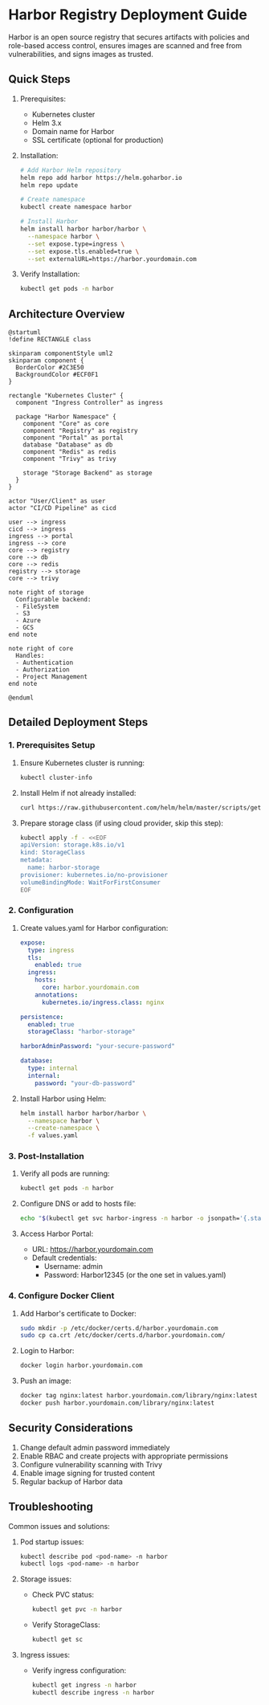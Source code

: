 # Harbor Registry Deployment Guide

Harbor is an open source registry that secures artifacts with policies and role-based access control, ensures images are scanned and free from vulnerabilities, and signs images as trusted.

## Quick Steps

1. Prerequisites:
   - Kubernetes cluster
   - Helm 3.x
   - Domain name for Harbor
   - SSL certificate (optional for production)

2. Installation:
   ```bash
   # Add Harbor Helm repository
   helm repo add harbor https://helm.goharbor.io
   helm repo update

   # Create namespace
   kubectl create namespace harbor

   # Install Harbor
   helm install harbor harbor/harbor \
     --namespace harbor \
     --set expose.type=ingress \
     --set expose.tls.enabled=true \
     --set externalURL=https://harbor.yourdomain.com
   ```

3. Verify Installation:
   ```bash
   kubectl get pods -n harbor
   ```

## Architecture Overview

```plantuml
@startuml
!define RECTANGLE class

skinparam componentStyle uml2
skinparam component {
  BorderColor #2C3E50
  BackgroundColor #ECF0F1
}

rectangle "Kubernetes Cluster" {
  component "Ingress Controller" as ingress
  
  package "Harbor Namespace" {
    component "Core" as core
    component "Registry" as registry
    component "Portal" as portal
    database "Database" as db
    component "Redis" as redis
    component "Trivy" as trivy
    
    storage "Storage Backend" as storage
  }
}

actor "User/Client" as user
actor "CI/CD Pipeline" as cicd

user --> ingress
cicd --> ingress
ingress --> portal
ingress --> core
core --> registry
core --> db
core --> redis
registry --> storage
core --> trivy

note right of storage
  Configurable backend:
  - FileSystem
  - S3
  - Azure
  - GCS
end note

note right of core
  Handles:
  - Authentication
  - Authorization
  - Project Management
end note

@enduml
```

## Detailed Deployment Steps

### 1. Prerequisites Setup

1. Ensure Kubernetes cluster is running:
   ```bash
   kubectl cluster-info
   ```

2. Install Helm if not already installed:
   ```bash
   curl https://raw.githubusercontent.com/helm/helm/master/scripts/get-helm-3 | bash
   ```

3. Prepare storage class (if using cloud provider, skip this step):
   ```bash
   kubectl apply -f - <<EOF
   apiVersion: storage.k8s.io/v1
   kind: StorageClass
   metadata:
     name: harbor-storage
   provisioner: kubernetes.io/no-provisioner
   volumeBindingMode: WaitForFirstConsumer
   EOF
   ```

### 2. Configuration

1. Create values.yaml for Harbor configuration:
   ```yaml
   expose:
     type: ingress
     tls:
       enabled: true
     ingress:
       hosts:
         core: harbor.yourdomain.com
       annotations:
         kubernetes.io/ingress.class: nginx
   
   persistence:
     enabled: true
     storageClass: "harbor-storage"
   
   harborAdminPassword: "your-secure-password"
   
   database:
     type: internal
     internal:
       password: "your-db-password"
   ```

2. Install Harbor using Helm:
   ```bash
   helm install harbor harbor/harbor \
     --namespace harbor \
     --create-namespace \
     -f values.yaml
   ```

### 3. Post-Installation

1. Verify all pods are running:
   ```bash
   kubectl get pods -n harbor
   ```

2. Configure DNS or add to hosts file:
   ```bash
   echo "$(kubectl get svc harbor-ingress -n harbor -o jsonpath='{.status.loadBalancer.ingress[0].ip}') harbor.yourdomain.com" | sudo tee -a /etc/hosts
   ```

3. Access Harbor Portal:
   - URL: https://harbor.yourdomain.com
   - Default credentials:
     - Username: admin
     - Password: Harbor12345 (or the one set in values.yaml)

### 4. Configure Docker Client

1. Add Harbor's certificate to Docker:
   ```bash
   sudo mkdir -p /etc/docker/certs.d/harbor.yourdomain.com
   sudo cp ca.crt /etc/docker/certs.d/harbor.yourdomain.com/
   ```

2. Login to Harbor:
   ```bash
   docker login harbor.yourdomain.com
   ```

3. Push an image:
   ```bash
   docker tag nginx:latest harbor.yourdomain.com/library/nginx:latest
   docker push harbor.yourdomain.com/library/nginx:latest
   ```

## Security Considerations

1. Change default admin password immediately
2. Enable RBAC and create projects with appropriate permissions
3. Configure vulnerability scanning with Trivy
4. Enable image signing for trusted content
5. Regular backup of Harbor data

## Troubleshooting

Common issues and solutions:

1. Pod startup issues:
   ```bash
   kubectl describe pod <pod-name> -n harbor
   kubectl logs <pod-name> -n harbor
   ```

2. Storage issues:
   - Check PVC status:
     ```bash
     kubectl get pvc -n harbor
     ```
   - Verify StorageClass:
     ```bash
     kubectl get sc
     ```

3. Ingress issues:
   - Verify ingress configuration:
     ```bash
     kubectl get ingress -n harbor
     kubectl describe ingress -n harbor
